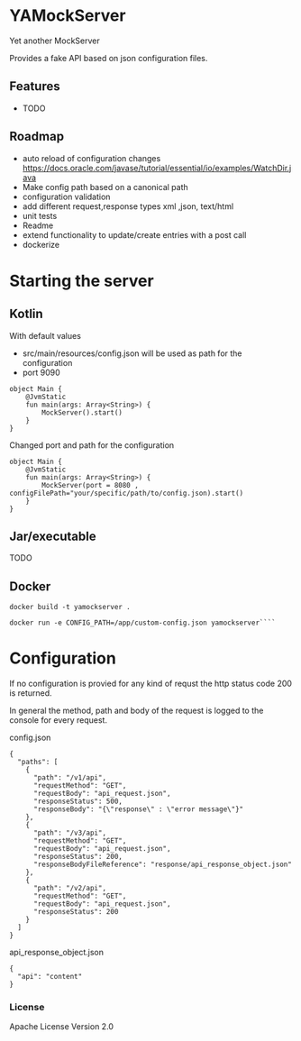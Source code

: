 # YAMockServer

Yet another MockServer

Provides a fake API based on json configuration files.

## Features
- TODO 

## Roadmap

- auto reload of configuration changes https://docs.oracle.com/javase/tutorial/essential/io/examples/WatchDir.java
- Make config path based on a canonical path
- configuration validation
- add different request,response types xml ,json, text/html
- unit tests
- Readme
- extend functionality to update/create entries with a post call
- dockerize

# Starting the server

## Kotlin

With default values

- src/main/resources/config.json will be used as path for the configuration
- port 9090

```
object Main {
    @JvmStatic
    fun main(args: Array<String>) {
        MockServer().start()
    }
}
```

Changed port and path for the configuration

```
object Main {
    @JvmStatic
    fun main(args: Array<String>) {
        MockServer(port = 8080 , configFilePath="your/specific/path/to/config.json).start()
    }
}
```

## Jar/executable

TODO

## Docker

```
docker build -t yamockserver .

docker run -e CONFIG_PATH=/app/custom-config.json yamockserver````
```

# Configuration

If no configuration is provied for any kind of requst the http status code 200 is returned.

In general the method, path and body of the request is logged to the console for every request.

config.json

```
{
  "paths": [
    {
      "path": "/v1/api",
      "requestMethod": "GET",
      "requestBody": "api_request.json",
      "responseStatus": 500,
      "responseBody": "{\"response\" : \"error message\"}"
    },
    {
      "path": "/v3/api",
      "requestMethod": "GET",
      "requestBody": "api_request.json",
      "responseStatus": 200,
      "responseBodyFileReference": "response/api_response_object.json"
    },
    {
      "path": "/v2/api",
      "requestMethod": "GET",
      "requestBody": "api_request.json",
      "responseStatus": 200
    }
  ]
}
```

api_response_object.json

```
{
  "api": "content"
}
```

### License 

Apache License Version 2.0

